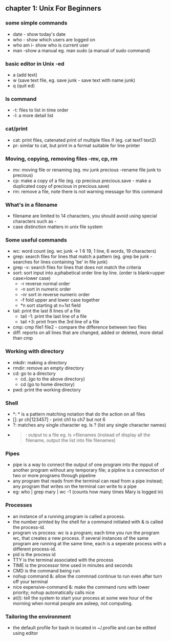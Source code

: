 ## chapter 1: Unix For Beginners

### some simple commands
* date - show today's date
* who - show which users are logged on
* who am i- show who is current user
* man -show a manual eg. man sudo (a manual of sudo command)

### basic editor in Unix -ed
* a (add text)
* w (save text file, eg. save junk - save text with name junk)
* q (quit ed) 	

### ls command
* -t: files to list in time order
* -l: a more detail list

### cat/print
* cat: print files, catenated print of multiple files if (eg. cat text1 text2)
* pr: similar to cat, but print in a format suitable for line printer

### Moving, copying, removing files -mv, cp, rm
* mv: moving file or renaming (eg. mv junk precious -rename file junk to precious)
* cp: make a copy of a file (eg. cp precious precious.save - make a duplicated copy of precious in precious.save)
* rm: remove a file, note there is not warning message for this command

### What's in a filename
* filename are limited to 14 characters, you should avoid using special characters such as -
* case distinction matters in unix file system 

### Some useful commands 
* wc: word count (eg. wc junk -> 1 6 19, 1 line, 6 words, 19 characters)
* grep: search files for lines that match a pattern (eg. grep be junk - searches for lines containing 'be' in file junk)
* grep -v: search files for lines that does not match the criteria
* sort: sort input into a;phabetical order line by line. (order is blank>upper case>lower case)
    * -r reverse normal order
    * -n sort in numeric order
    * -nr sort in reverse numeric order
    * -f fold upper and lower case together
    * *n sort starting at n+1st field
* tail: print the last 8 lines of a file
    * tail -1: print the last line of a file 
    * tail +3: print from the 3rd line of a file 
* cmp: cmp file1 file2 - compare the difference between two files
* diff: reports on all lines that are changed, added or deleted, more detail than cmp

### Working with directory
* mkdir: making a directory
* rmdir: remove an empty directory
* cd: go to a directory
    * cd..(go to the above directory)
    * cd (go to home directory)
* pwd: print the working directory

### Shell
* *: * is a pattern matching notation that do the action on all files
* []: pr ch[123457] - print ch1 to ch7 but not 6
* ?: matches any single character eg. ls ? (list any single character names)
* >: output to a file eg. ls >filenames (instead of display all the filename, output the list into file filenames)

### Pipes
* pipe is a way to connect the output of one program into the inpput of another program without any temporary file; a pipline is a connection of two or more programs through pipeline
* any program that reads from the terminal can read from a pipe instead; any program that writes on the terminal can write to a pipe
* eg: who | grep mary | wc -1 (counts how many times Mary is logged in)

### Processes  
* an instance of a running program is called a process. 
* the number printed by the shell for a command initiated with & is called the process-id.
* program vs process: wc is a program; each time you run the program wc, that creates a new process. if several instances of the same program are running at the same time, each is a seperate process with a different process-id.
* pid is the process id
* TTY is the terminal associated with the process
* TIME is the processor time used in minutes and seconds
* CMD is the command being run
* nohup command &: allow the commnad continue to run even after turn off your terminal 
* nice expensive-command &: make the command runs with lower priority; nohup automatically calls nice
* at(l): tell the system to start your process at some wee hour of the morning when normal people are asleep, not computing.

### Tailoring the environment
* the default profile for bash in located in ~/.profile and can be edited using editor
  



